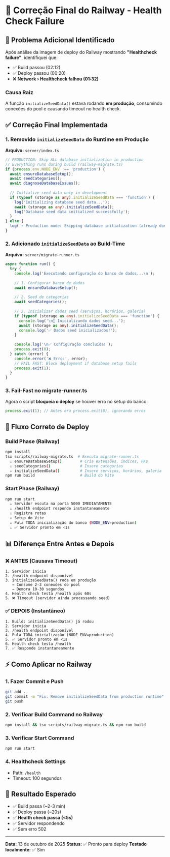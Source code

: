 # 🎯 Correção Final do Railway - Health Check Failure

## 🐛 Problema Adicional Identificado

Após análise da imagem de deploy do Railway mostrando **"Healthcheck failure"**, identifiquei que:

- ✅ Build passou (02:12)
- ✅ Deploy passou (00:20)  
- ❌ **Network › Healthcheck falhou (01:32)**

### Causa Raiz

A função `initializeSeedData()` estava rodando **em produção**, consumindo conexões do pool e causando timeout no health check.

## ✅ Correção Final Implementada

### 1. Removido `initializeSeedData` do Runtime em Produção

**Arquivo:** `server/index.ts`

```typescript
// PRODUCTION: Skip ALL database initialization in production
// Everything runs during build (railway-migrate.ts)
if (process.env.NODE_ENV !== 'production') {
  await ensureDatabaseSetup();
  await seedCategories();
  await diagnoseDatabaseIssues();
  
  // Initialize seed data only in development
  if (typeof (storage as any).initializeSeedData === 'function') {
    log('Initializing database seed data...');
    await (storage as any).initializeSeedData();
    log('Database seed data initialized successfully');
  }
} else {
  log('⚡ Production mode: Skipping database initialization (already done during build)');
}
```

### 2. Adicionado `initializeSeedData` ao Build-Time

**Arquivo:** `server/migrate-runner.ts`

```typescript
async function run() {
  try {
    console.log('Executando configuração do banco de dados...\n');
    
    // 1. Configurar banco de dados
    await ensureDatabaseSetup();
    
    // 2. Seed de categorias
    await seedCategories();
    
    // 3. Inicializar dados seed (serviços, horários, galeria)
    if (typeof (storage as any).initializeSeedData === 'function') {
      console.log('\n🌱 Inicializando dados seed...');
      await (storage as any).initializeSeedData();
      console.log('✅ Dados seed inicializados!');
    }
    
    console.log('\n✅ Configuração concluída!');
    process.exit(0);
  } catch (error) {
    console.error('❌ Erro:', error);
    // FAIL FAST: Block deployment if database setup fails
    process.exit(1);
  }
}
```

### 3. Fail-Fast no migrate-runner.ts

Agora o script **bloqueia o deploy** se houver erro no setup do banco:

```typescript
process.exit(1); // Antes era process.exit(0), ignorando erros
```

## 🚀 Fluxo Correto de Deploy

### Build Phase (Railway)
```bash
npm install
tsx scripts/railway-migrate.ts  # Executa migrate-runner.ts
  ↓ ensureDatabaseSetup()        # Cria extensões, índices, FKs
  ↓ seedCategories()             # Insere categorias
  ↓ initializeSeedData()         # Insere serviços, horários, galeria
npm run build                    # Build do Vite
```

### Start Phase (Railway)
```bash
npm run start
  ↓ Servidor escuta na porta 5000 IMEDIATAMENTE
  ↓ /health endpoint responde instantaneamente
  ↓ Registra rotas
  ↓ Setup do Vite
  ↓ Pula TODA inicialização do banco (NODE_ENV=production)
  ↓ ✅ Servidor pronto em <1s
```

## 📊 Diferença Entre Antes e Depois

### ❌ ANTES (Causava Timeout)
```
1. Servidor inicia
2. /health endpoint disponível
3. initializeSeedData() roda em produção
   → Consome 2-3 conexões do pool
   → Demora 10-30 segundos
4. Health check testa /health após 60s
5. ❌ Timeout (servidor ainda processando seed)
```

### ✅ DEPOIS (Instantâneo)
```
1. Build: initializeSeedData() já rodou
2. Servidor inicia
3. /health endpoint disponível
4. Pula TODA inicialização (NODE_ENV=production)
5. ✅ Servidor pronto em <1s
6. Health check testa /health
7. ✅ Responde instantaneamente
```

## ⚡ Como Aplicar no Railway

### 1. Fazer Commit e Push
```bash
git add .
git commit -m "Fix: Remove initializeSeedData from production runtime"
git push
```

### 2. Verificar Build Command no Railway
```bash
npm install && tsx scripts/railway-migrate.ts && npm run build
```

### 3. Verificar Start Command
```bash
npm run start
```

### 4. Healthcheck Settings
- Path: `/health`
- Timeout: 100 segundos

## 🎯 Resultado Esperado

- ✅ Build passa (~2-3 min)
- ✅ Deploy passa (~20s)
- ✅ **Health check passa (<5s)**
- ✅ Servidor respondendo
- ✅ Sem erro 502

---

**Data:** 13 de outubro de 2025
**Status:** ✅ Pronto para deploy
**Testado localmente:** ✅ Sim
